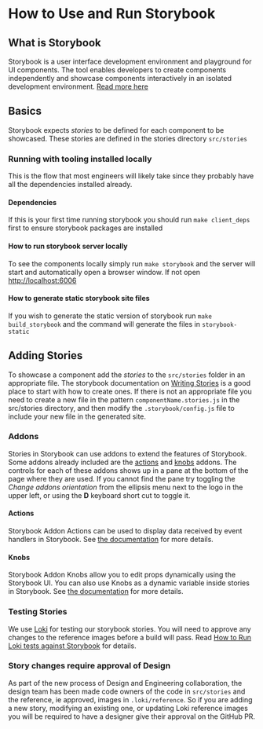 # How to Use and Run Storybook

## What is Storybook

Storybook is a user interface development environment and playground for UI components. The tool enables developers to create components independently and showcase components interactively in an isolated development environment. [Read more here](https://storybook.js.org/docs/basics/introduction/)

## Basics

Storybook expects _stories_ to be defined for each component to be showcased. These stories are defined in the stories directory `src/stories`

### Running with tooling installed locally

This is the flow that most engineers will likely take since they probably have all the dependencies installed already.

#### Dependencies

If this is your first time running storybook you should run `make client_deps` first to ensure storybook packages are installed

#### How to run storybook server locally

To see the components locally simply run `make storybook` and the server will start and automatically open a browser window. If not open [http://localhost:6006](http://localhost:6006)

#### How to generate static storybook site files

If you wish to generate the static version of storybook run `make build_storybook` and the command will generate the files in `storybook-static`

## Adding Stories

To showcase a component add the _stories_ to the `src/stories` folder in an appropriate file. The storybook documentation on [Writing Stories](https://storybook.js.org/docs/basics/writing-stories/) is a good place to start with how to create ones. If there is not an appropriate file you need to create a new file in the pattern `componentName.stories.js` in the src/stories directory, and then modify the `.storybook/config.js` file to include your new file in the generated site.

### Addons

Stories in Storybook can use addons to extend the features of Storybook. Some addons already included are the [actions](https://github.com/storybookjs/storybook/tree/master/addons/actions) and [knobs](https://github.com/storybookjs/storybook/tree/master/addons/knobs) addons. The controls for each of these addons shows up in a pane at the bottom of the page where they are used. If you cannot find the pane try toggling the _Change addons orientation_ from the ellipsis menu next to the logo in the upper left, or using the **D** keyboard short cut to toggle it.

#### Actions

Storybook Addon Actions can be used to display data received by event handlers in Storybook. See [the documentation](https://github.com/storybookjs/storybook/tree/master/addons/actions) for more details.

#### Knobs

Storybook Addon Knobs allow you to edit props dynamically using the Storybook UI. You can also use Knobs as a dynamic variable inside stories in Storybook. See [the documentation](https://github.com/storybookjs/storybook/tree/master/addons/knobs) for more details.

### Testing Stories

We use [Loki](https://loki.js.org/) for testing our storybook stories. You will need to approve any changes to the reference images before a build will pass. Read [How to Run Loki tests against Storybook](run-loki-tests-against-storybook.md) for details.

### Story changes require approval of Design

As part of the new process of Design and Engineering collaboration, the design team has been made code owners of the code in `src/stories` and the reference, ie approved, images in `.loki/reference`. So if you are adding a new story, modifying an existing one, or updating Loki reference images you will be required to have a designer give their approval on the GitHub PR.
